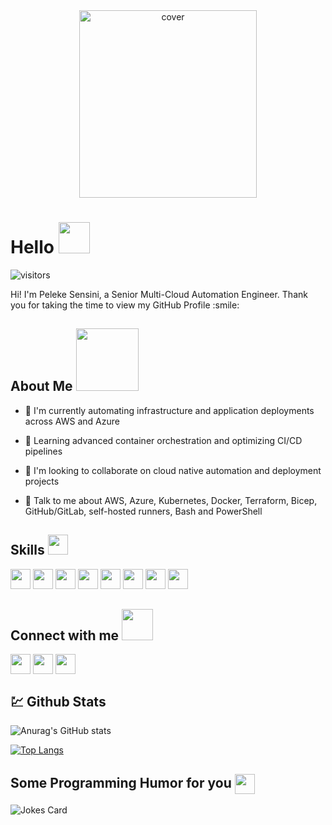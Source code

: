 <div align="center">
<img width="75%" height = "300px" src="https://karbh.com/public/uploads/service/service-35.png" alt="cover" />
</div>

<h1> Hello <img src = "https://raw.githubusercontent.com/rahulbanerjee26/githubProfileReadmeGenerator/main/gifs/wave.gif" width = 50px height='50px'> </h1>
<p align='center'>
  

![visitors](https://visitor-badge.glitch.me/badge?page_id=Sensini7.Sensini7)
  

</p>
<div size='20px'> Hi! I'm Peleke Sensini, a Senior Multi-Cloud Automation Engineer. Thank you for taking the time to view my GitHub Profile :smile: </div>

<h2> About Me <img src = "https://raw.githubusercontent.com/rahulbanerjee26/githubProfileReadmeGenerator/main/gifs/eatSleepCodeRepeat.gif" width = 100px height='100px'></h2>


- 🔭 I'm currently automating infrastructure and application deployments across AWS and Azure

- 🌱 Learning advanced container orchestration and optimizing CI/CD pipelines

- 👯 I'm looking to collaborate on cloud native automation and deployment projects

- 💬 Talk to me about AWS, Azure, Kubernetes, Docker, Terraform, Bicep, GitHub/GitLab, self-hosted runners, Bash and PowerShell

<h2> Skills <img src = "https://raw.githubusercontent.com/rahulbanerjee26/githubProfileReadmeGenerator/main/gifs/code.gif" width = 32px height=32px> </h2>
<a href="https://github.com/Sensini7?tab=repositories&language=aws"><img width="32px" height="32px" src="https://raw.githubusercontent.com/rahulbanerjee26/githubAboutMeGenerator/main/icons/aws.svg"/></a>
<a href="https://github.com/Sensini7?tab=repositories&language=azure"><img width="32px" height="32px" src="https://raw.githubusercontent.com/rahulbanerjee26/githubAboutMeGenerator/main/icons/azure.svg"/></a>
<a href="https://github.com/Sensini7?tab=repositories&language=kubernetes"><img width="32px" height="32px" src="https://raw.githubusercontent.com/rahulbanerjee26/githubAboutMeGenerator/main/icons/kubernetes.svg"/></a>
<a href="https://github.com/Sensini7?tab=repositories&language=docker"><img width="32px" height="32px" src="https://raw.githubusercontent.com/rahulbanerjee26/githubAboutMeGenerator/main/icons/docker.svg"/></a>
<a href="https://github.com/Sensini7?tab=repositories&language=terraform"><img width="32px" height="32px" src="https://raw.githubusercontent.com/rahulbanerjee26/githubAboutMeGenerator/main/icons/terraform.svg"/></a>
<a href="https://github.com/Sensini7?tab=repositories&language=powershell"><img width="32px" height="32px" src="https://raw.githubusercontent.com/rahulbanerjee26/githubAboutMeGenerator/main/icons/powershell.svg"/></a>
<a href="https://github.com/Sensini7?tab=repositories&language=github"><img width="32px" height="32px" src="https://raw.githubusercontent.com/rahulbanerjee26/githubAboutMeGenerator/main/icons/github.svg"/></a>
<a href="https://github.com/Sensini7?tab=repositories&language=gitlab"><img width="32px" height="32px" src="https://raw.githubusercontent.com/rahulbanerjee26/githubAboutMeGenerator/main/icons/gitlab.svg"/></a>


<h2> Connect with me <img src='https://raw.githubusercontent.com/rahulbanerjee26/githubProfileReadmeGenerator/main/gifs/handShake.gif' width="50px" height=50px> </h2>
<a href = 'https://linktr.ee/sensinipeleke'> <img width = '32px' align= 'center' src="https://raw.githubusercontent.com/rahulbanerjee26/githubAboutMeGenerator/main/icons/portfolio.png"/></a>  
<a href = 'https://www.linkedin.com/in/peleke-sensini/'> <img width = '32px' align= 'center' src="https://raw.githubusercontent.com/rahulbanerjee26/githubAboutMeGenerator/main/icons/linked-in-alt.svg"/></a>
<!--<a href = 'https://twitter.com/peleke_sensini'> <img width = '32px' align= 'center' src="https://raw.githubusercontent.com/rahulbanerjee26/githubAboutMeGenerator/main/icons/twitter.svg"/></a>--> 
<a href = 'https://github.com/Sensini7'> <img width = '32px' align= 'center' src="https://raw.githubusercontent.com/rahulbanerjee26/githubAboutMeGenerator/main/icons/github.svg"/></a> 




## :chart: Github Stats


![Anurag's GitHub stats](https://github-readme-stats.vercel.app/api?username=sensini7&show_icons=true&theme=transparent)


[![Top Langs](https://github-readme-stats.vercel.app/api/top-langs/?username=anuraghazra&layout=compact)](https://github.com/anuraghazra/github-readme-stats)


<h2> Some Programming Humor for you <img align ='center' src='https://raw.githubusercontent.com/rahulbanerjee26/githubProfileReadmeGenerator/main/gifs/winkFace.gif' width = '32px' height= '32px'></h2>

![Jokes Card](https://readme-jokes.vercel.app/api?theme=tokyonight)


